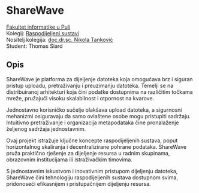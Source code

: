 # **ShareWave**

[Fakultet informatike u Puli](https://fipu.unipu.hr)\
Kolegij: [Raspodijeljeni sustavi](https://fiputreca.notion.site/Raspodijeljeni-sustavi-544564d5cc9e48b3a38d4143216e5dd6)\
Nositelj kolegija: [doc.dr.sc. Nikola Tanković](https://www.notion.so/fiputreca/Kontakt-stranica-875574d1b92248b1a8e90dae52cd29a9)\
Student: Thomas Siard

## **Opis**

ShareWave je platforma za dijeljenje datoteka koja omogućava brz i siguran pristup uploadu, pretraživanju i preuzimanju datoteka. Temelji se na distribuiranoj arhitekturi koja čini podatke dostupnima na različitim točkama mreže, pružajući visoku skalabilnost i otpornost na kvarove.

Jednostavno korisničko sučelje olakšava upload datoteka, a sigurnosni mehanizmi osiguravaju da samo ovlaštene osobe mogu pristupiti sadržaju. Intuitivno pretraživanje i organizacija metapodataka čine pronalaženje željenog sadržaja jednostavnim.

Ovaj projekt istražuje ključne koncepte raspodijeljenih sustava, poput horizontalnog skaliranja i decentralizirane pohrane podataka. ShareWave pruža praktično rješenje za dijeljenje resursa u radnim skupinama, obrazovnim institucijama ili istraživačkim timovima.

S jednostavnim iskustvom i inovativnim pristupom dijeljenju datoteka, ShareWave čini tehnologiju raspodijeljenih sustava dostupnom svima, pridonoseći efikasnijem i pristupačnijem dijeljenju resursa.